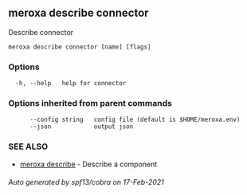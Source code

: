 ## meroxa describe connector

Describe connector

```
meroxa describe connector [name] [flags]
```

### Options

```
  -h, --help   help for connector
```

### Options inherited from parent commands

```
      --config string   config file (default is $HOME/meroxa.env)
      --json            output json
```

### SEE ALSO

* [meroxa describe](meroxa_describe.md)	 - Describe a component

###### Auto generated by spf13/cobra on 17-Feb-2021
